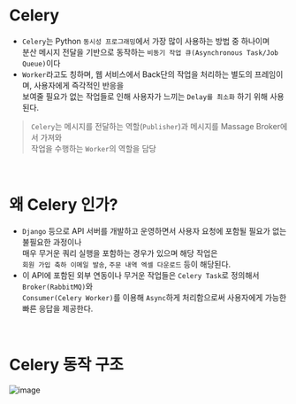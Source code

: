 
# Celery
* `Celery`는 Python `동시성 프로그래밍`에서 가장 많이 사용하는 방법 중 하나이며  
  분산 메시지 전달을 기반으로 동작하는 `비동기 작업 큐(Asynchronous Task/Job Queue)`이다
* `Worker`라고도 칭하며, 웹 서비스에서 Back단의 작업을 처리하는 별도의 프레임이며, 사용자에게 즉각적인 반응을  
  보여줄 필요가 없는 작업들로 인해 사용자가 느끼는 `Delay를 최소화` 하기 위해 사용된다.
> `Celery`는 메시지를 전달하는 역할(`Publisher`)과 메시지를 Massage Broker에서 가져와  
  작업을 수행하는 `Worker`의 역할을 담당
 
<br>

# 왜 Celery 인가?
* `Django` 등으로 API 서버를 개발하고 운영하면서 사용자 요청에 포함될 필요가 없는 불필요한 과정이나  
  매우 무거운 쿼리 실행을 포함하는 경우가 있으며 해당 작업은  
  `회원 가입 축하 이메일 발송`, `주문 내역 엑셀 다운로드` 등이 해당된다.  
* 이 API에 포함된 외부 연동이나 무거운 작업들은 `Celery Task`로 정의해서 `Broker(RabbitMQ)`와  
  `Consumer(Celery Worker)`를 이용해 `Async`하게 처리함으로써 사용자에게 가능한 빠른 응답을 제공한다.
  
<br>

# Celery 동작 구조 
![image](https://user-images.githubusercontent.com/80312713/154784454-93c2f246-c1c5-455f-9c8a-e5ca42ba5d0d.png)


